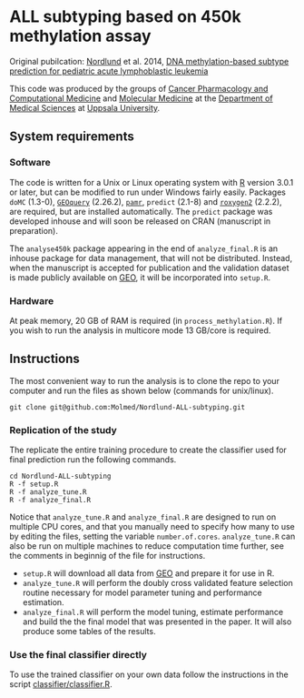 ALL subtyping based on 450k methylation assay
======================

Original pubilcation: [Nordlund](http://scholar.google.se/citations?user=ZztFeTEAAAAJ) et al. 2014, 
[DNA methylation-based subtype prediction for pediatric acute lymphoblastic leukemia](http://www.clinicalepigeneticsjournal.com/content/7/1/11/abstract)

This code was produced by the groups of [Cancer Pharmacology and Computational Medicine](http://www.medsci.uu.se/research/Cancer/Cancer+Pharmacology+and+Computational+Medicine/) and [Molecular Medicine](http://www.molmed.medsci.uu.se/) at the [Department of Medical Sciences](http://www.medsci.uu.se) at [Uppsala University](http://www.uu.se).

System requirements
-------------------
### Software
The code is written for a Unix or Linux operating system with [R](http://r-project.org) version 3.0.1 or later, but can be modified to run under Windows fairly easily. Packages 
`doMC` (1.3-0),
[`GEOquery`](http://www.bioconductor.org/packages/2.12/bioc/html/GEOquery.html) (2.26.2),
[`pamr`](http://www-stat.stanford.edu/~tibs/PAM/Rdist/doc/readme.html),
`predict` (2.1-8) and 
[`roxygen2`](http://roxygen.org/) (2.2.2), 
are required, but are installed automatically. The `predict` package was developed inhouse and will soon be released on CRAN (manuscript in preparation).

The `analyse450k` package appearing in the end of `analyze_final.R` is an inhouse package for data management, that will not be distributed. Instead, when the manuscript is accepted for publication and the validation dataset is made publicly available on [GEO](http://www.ncbi.nlm.nih.gov/geo/), it will be incorporated into `setup.R`.

### Hardware
At peak memory, 20 GB of RAM is required (in `process_methylation.R`). If you wish to run the analysis in multicore mode 13 GB/core is required.

Instructions
------------
The most convenient way to run the analysis is to clone the repo to your computer and run the files as shown below (commands for unix/linux).

    git clone git@github.com:Molmed/Nordlund-ALL-subtyping.git

### Replication of the study
The replicate the entire training procedure to create the classifier used for
final prediction run the following commands.

    cd Nordlund-ALL-subtyping
    R -f setup.R
    R -f analyze_tune.R
    R -f analyze_final.R

Notice that `analyze_tune.R` and `analyze_final.R` are designed to run on multiple CPU cores, and that you manually need to specify how many to use by editing the files, setting the variable `number.of.cores`. `analyze_tune.R` can also be run on multiple machines to reduce computation time further, see the comments in beginnig of the file for instructions.

- `setup.R` will download all data from [GEO](http://www.ncbi.nlm.nih.gov/geo/) and prepare it for use in R.
- `analyze_tune.R` will perform the doubly cross validated feature selection routine necessary for model parameter tuning and performance estimation.
- `analyze_final.R` will perform the model tuning, estimate performance and build the the final model that was presented in the paper. It will also produce some tables of the results.

### Use the final classifier directly
To use the trained classifier on your own data follow the instructions in the
script [classifier/classifier.R](classifier/classifier.R).

